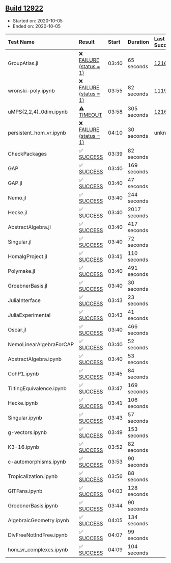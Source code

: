 ## [Build 12922](https://oscarci.mathematik.uni-kl.de/job/oscar/12922/)

* Started on: 2020-10-05
* Ended on: 2020-10-05

| Test Name    | Result | Start | Duration | Last Success | First Failure |
|:-------------|:-------|:------|:---------|:-------------|:--------------|
| GroupAtlas.jl | ❌ [FAILURE (status = 1)](https://oscarci.mathematik.uni-kl.de/job/oscar/12922/artifact/logs/build-12922/GroupAtlas.jl.log) | 03:40 | 65 seconds | [12167](https://oscarci.mathematik.uni-kl.de/job/oscar/12167/) | [12168](https://oscarci.mathematik.uni-kl.de/job/oscar/12168/) |
| wronski-poly.ipynb | ❌ [FAILURE (status = 1)](https://oscarci.mathematik.uni-kl.de/job/oscar/12922/artifact/logs/build-12922/wronski-poly.ipynb.log) | 03:55 | 82 seconds | [11192](https://oscarci.mathematik.uni-kl.de/job/oscar/11192/) | [11193](https://oscarci.mathematik.uni-kl.de/job/oscar/11193/) |
| uMPS(2,2,4)_0dim.ipynb | ⚠ [TIMEOUT](https://oscarci.mathematik.uni-kl.de/job/oscar/12922/artifact/logs/build-12922/uMPS-2-2-4-_0dim.ipynb.log) | 03:58 | 305 seconds | [12167](https://oscarci.mathematik.uni-kl.de/job/oscar/12167/) | [12168](https://oscarci.mathematik.uni-kl.de/job/oscar/12168/) |
| persistent_hom_vr.ipynb | ❌ [FAILURE (status = 1)](https://oscarci.mathematik.uni-kl.de/job/oscar/12922/artifact/logs/build-12922/persistent_hom_vr.ipynb.log) | 04:10 | 30 seconds | unknown | unknown |
| CheckPackages | ✅ [SUCCESS](https://oscarci.mathematik.uni-kl.de/job/oscar/12922/artifact/logs/build-12922/CheckPackages.log) | 03:39 | 82 seconds |  |  |
| GAP | ✅ [SUCCESS](https://oscarci.mathematik.uni-kl.de/job/oscar/12922/artifact/logs/build-12922/GAP.log) | 03:40 | 169 seconds |  |  |
| GAP.jl | ✅ [SUCCESS](https://oscarci.mathematik.uni-kl.de/job/oscar/12922/artifact/logs/build-12922/GAP.jl.log) | 03:40 | 47 seconds |  |  |
| Nemo.jl | ✅ [SUCCESS](https://oscarci.mathematik.uni-kl.de/job/oscar/12922/artifact/logs/build-12922/Nemo.jl.log) | 03:40 | 244 seconds |  |  |
| Hecke.jl | ✅ [SUCCESS](https://oscarci.mathematik.uni-kl.de/job/oscar/12922/artifact/logs/build-12922/Hecke.jl.log) | 03:40 | 2017 seconds |  |  |
| AbstractAlgebra.jl | ✅ [SUCCESS](https://oscarci.mathematik.uni-kl.de/job/oscar/12922/artifact/logs/build-12922/AbstractAlgebra.jl.log) | 03:40 | 417 seconds |  |  |
| Singular.jl | ✅ [SUCCESS](https://oscarci.mathematik.uni-kl.de/job/oscar/12922/artifact/logs/build-12922/Singular.jl.log) | 03:40 | 72 seconds |  |  |
| HomalgProject.jl | ✅ [SUCCESS](https://oscarci.mathematik.uni-kl.de/job/oscar/12922/artifact/logs/build-12922/HomalgProject.jl.log) | 03:41 | 110 seconds |  |  |
| Polymake.jl | ✅ [SUCCESS](https://oscarci.mathematik.uni-kl.de/job/oscar/12922/artifact/logs/build-12922/Polymake.jl.log) | 03:40 | 491 seconds |  |  |
| GroebnerBasis.jl | ✅ [SUCCESS](https://oscarci.mathematik.uni-kl.de/job/oscar/12922/artifact/logs/build-12922/GroebnerBasis.jl.log) | 03:40 | 30 seconds |  |  |
| JuliaInterface | ✅ [SUCCESS](https://oscarci.mathematik.uni-kl.de/job/oscar/12922/artifact/logs/build-12922/JuliaInterface.log) | 03:43 | 23 seconds |  |  |
| JuliaExperimental | ✅ [SUCCESS](https://oscarci.mathematik.uni-kl.de/job/oscar/12922/artifact/logs/build-12922/JuliaExperimental.log) | 03:43 | 41 seconds |  |  |
| Oscar.jl | ✅ [SUCCESS](https://oscarci.mathematik.uni-kl.de/job/oscar/12922/artifact/logs/build-12922/Oscar.jl.log) | 03:40 | 466 seconds |  |  |
| NemoLinearAlgebraForCAP | ✅ [SUCCESS](https://oscarci.mathematik.uni-kl.de/job/oscar/12922/artifact/logs/build-12922/NemoLinearAlgebraForCAP.log) | 03:40 | 52 seconds |  |  |
| AbstractAlgebra.ipynb | ✅ [SUCCESS](https://oscarci.mathematik.uni-kl.de/job/oscar/12922/artifact/logs/build-12922/AbstractAlgebra.ipynb.log) | 03:40 | 53 seconds |  |  |
| CohP1.ipynb | ✅ [SUCCESS](https://oscarci.mathematik.uni-kl.de/job/oscar/12922/artifact/logs/build-12922/CohP1.ipynb.log) | 03:45 | 84 seconds |  |  |
| TiltingEquivalence.ipynb | ✅ [SUCCESS](https://oscarci.mathematik.uni-kl.de/job/oscar/12922/artifact/logs/build-12922/TiltingEquivalence.ipynb.log) | 03:47 | 169 seconds |  |  |
| Hecke.ipynb | ✅ [SUCCESS](https://oscarci.mathematik.uni-kl.de/job/oscar/12922/artifact/logs/build-12922/Hecke.ipynb.log) | 03:41 | 106 seconds |  |  |
| Singular.ipynb | ✅ [SUCCESS](https://oscarci.mathematik.uni-kl.de/job/oscar/12922/artifact/logs/build-12922/Singular.ipynb.log) | 03:43 | 57 seconds |  |  |
| g-vectors.ipynb | ✅ [SUCCESS](https://oscarci.mathematik.uni-kl.de/job/oscar/12922/artifact/logs/build-12922/g-vectors.ipynb.log) | 03:49 | 153 seconds |  |  |
| K3-16.ipynb | ✅ [SUCCESS](https://oscarci.mathematik.uni-kl.de/job/oscar/12922/artifact/logs/build-12922/K3-16.ipynb.log) | 03:52 | 82 seconds |  |  |
| c-automorphisms.ipynb | ✅ [SUCCESS](https://oscarci.mathematik.uni-kl.de/job/oscar/12922/artifact/logs/build-12922/c-automorphisms.ipynb.log) | 03:53 | 90 seconds |  |  |
| Tropicalization.ipynb | ✅ [SUCCESS](https://oscarci.mathematik.uni-kl.de/job/oscar/12922/artifact/logs/build-12922/Tropicalization.ipynb.log) | 03:56 | 88 seconds |  |  |
| GITFans.ipynb | ✅ [SUCCESS](https://oscarci.mathematik.uni-kl.de/job/oscar/12922/artifact/logs/build-12922/GITFans.ipynb.log) | 04:03 | 128 seconds |  |  |
| GroebnerBasis.ipynb | ✅ [SUCCESS](https://oscarci.mathematik.uni-kl.de/job/oscar/12922/artifact/logs/build-12922/GroebnerBasis.ipynb.log) | 03:44 | 90 seconds |  |  |
| AlgebraicGeometry.ipynb | ✅ [SUCCESS](https://oscarci.mathematik.uni-kl.de/job/oscar/12922/artifact/logs/build-12922/AlgebraicGeometry.ipynb.log) | 04:05 | 134 seconds |  |  |
| DivFreeNotIndFree.ipynb | ✅ [SUCCESS](https://oscarci.mathematik.uni-kl.de/job/oscar/12922/artifact/logs/build-12922/DivFreeNotIndFree.ipynb.log) | 04:07 | 99 seconds |  |  |
| hom_vr_complexes.ipynb | ✅ [SUCCESS](https://oscarci.mathematik.uni-kl.de/job/oscar/12922/artifact/logs/build-12922/hom_vr_complexes.ipynb.log) | 04:09 | 104 seconds |  |  |
